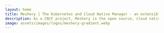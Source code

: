 ```yaml
---
layout: home
title: Meshery | The Kubernetes and Cloud Native Manager - an extensible developer platform
description: As a CNCF project, Meshery is the open source, cloud native manager, with multi-cluster Kubernetes management.
image: assets/images/logos/meshery-gradient.webp
---
```

